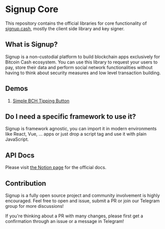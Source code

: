 # Signup Core

This repository contains the official libraries for core functionality of [signup.cash](https://signup.cash), mostly the client side library and key signer.

## What is Signup?

Signup is a non-custodial platform to build blockchain apps exclusively for Bitcoin Cash ecosystem. You can use this library to request your users to pay, store their data and perform social network functionalities without having to think about security measures and low level transaction building.

## Demos

1. [Simple BCH Tipping Button](https://examples.p0oker.now.sh/example_simple_tipping_button.html)

## Do I need a specific framework to use it?

Signup is framework agnostic, you can import it in modern environments like React, Vue, ... apps or just drop a script tag and use it with plain JavaScript.

## API Docs

Please visit [the Notion page](https://www.notion.so/p0oker/SIGNup-Documentation-88024f39e70041e2a5aa33d2da565ddf) for the official docs.

## Contribution

Signup is a fully open source project and community involvement is highly encouraged. Feel free to open and issue, submit a PR or join our Telegram group for more discussions!

If you're thinking about a PR with many changes, please first get a confirmation through an issue or a message in Telegram!
